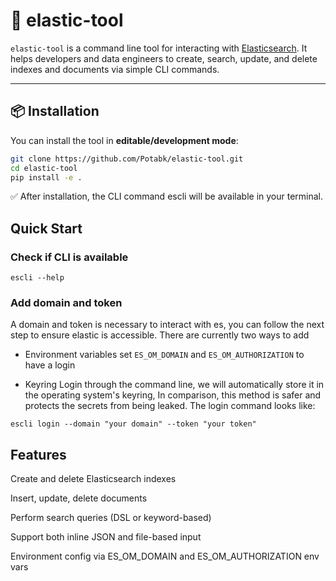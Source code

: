 # 🧰 elastic-tool

`elastic-tool` is a command line tool for interacting with [Elasticsearch](https://www.elastic.co/). It helps developers and data engineers to create, search, update, and delete indexes and documents via simple CLI commands.

---

## 📦 Installation

You can install the tool in **editable/development mode**:

```bash
git clone https://github.com/Potabk/elastic-tool.git
cd elastic-tool
pip install -e .
```
✅ After installation, the CLI command escli will be available in your terminal.

## Quick Start

### Check if CLI is available

```
escli --help
```
### Add domain and token
A domain and token is necessary to interact with es, you can follow the next step to ensure elastic is accessible.
There are currently two ways to add
- Environment variables
set `ES_OM_DOMAIN` and `ES_OM_AUTHORIZATION` to have a login

- Keyring
 Login through the command line, we will automatically store it in the operating system's keyring, In comparison, this method is safer and protects the secrets from being leaked.
 The login command looks like:
```
escli login --domain "your domain" --token "your token"
```


## Features
Create and delete Elasticsearch indexes

Insert, update, delete documents

Perform search queries (DSL or keyword-based)

Support both inline JSON and file-based input

Environment config via ES_OM_DOMAIN and ES_OM_AUTHORIZATION env vars